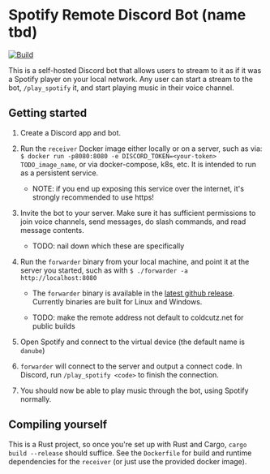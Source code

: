 # Spotify Remote Discord Bot (name tbd)

[![Build](https://github.com/asg0451/spotify-remote/actions/workflows/build.yaml/badge.svg)](https://github.com/asg0451/spotify-remote/actions/workflows/build.yaml)

This is a self-hosted Discord bot that allows users to stream to it as if it was a Spotify player on your local network. Any user can start a stream to the bot, `/play_spotify` it, and start playing music in their voice channel.

## Getting started

1. Create a Discord app and bot.
1. Run the `receiver` Docker image either locally or on a server, such as via: `$ docker run -p8080:8080 -e DISCORD_TOKEN=<your-token> TODO_image_name`, or via docker-compose, k8s, etc. It is intended to run as a persistent service.

    - NOTE: if you end up exposing this service over the internet, it's strongly recommended to use https!
1. Invite the bot to your server. Make sure it has sufficient permissions to join voice channels, send messages, do slash commands, and read message contents.

    - TODO: nail down which these are specifically
1. Run the `forwarder` binary from your local machine, and point it at the server you started, such as with `$ ./forwarder -a http://localhost:8080`

    - The `forwarder` binary is available in the [latest github release](https://github.com/asg0451/spotify-remote/releases/latest). Currently binaries are built for Linux and Windows.

    - TODO: make the remote address not default to coldcutz.net for public builds
1. Open Spotify and connect to the virtual device (the default name is `danube`)
1. `forwarder` will connect to the server and output a connect code. In Discord, run `/play_spotify <code>` to finish the connection.
1. You should now be able to play music through the bot, using Spotify normally.

## Compiling yourself

This is a Rust project, so once you're set up with Rust and Cargo, `cargo build --release` should suffice. See the `Dockerfile` for build and runtime dependencies for the `receiver` (or just use the provided docker image).
